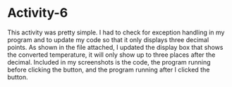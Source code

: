 # Activity-6

This activity was pretty simple. I had to check for exception handling in my program and to update my code so that it only displays three decimal points. As shown in the file attached, I updated the display box that shows the converted temperature, it will only show up to three places after the decimal. Included in my screenshots is the code, the program running before clicking the button, and the program running after I clicked the button.
